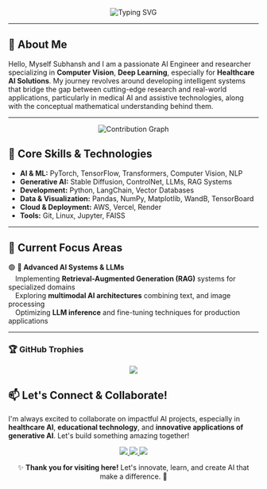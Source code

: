 <p align="center">
  <img src="https://readme-typing-svg.demolab.com?font=Fira+Code&size=40&pause=1000&color=FFFFFF&center=true&vCenter=true&width=1000&height=80&lines=Hello+there%2C+I+am+Subhansh+Malviya;AI+Engineer+%26+Researcher;Building+Intelligent+Solutions" alt="Typing SVG" />
</p>

---

## 🚀 About Me  
Hello, Myself Subhansh and I am a passionate AI Engineer and researcher specializing in **Computer Vision**, **Deep Learning**, especially for **Healthcare AI Solutions**. My journey revolves around developing intelligent systems that bridge the gap between cutting-edge research and real-world applications, particularly in medical AI and assistive technologies, along with the conceptual mathematical understanding behind them.

---

<p align="center">
  <img src="https://github-readme-activity-graph.vercel.app/graph?username=subh-775&theme=react-dark&hide_border=true&custom_title=Contribution%20Graph&area=true&point=false&line=31C442&area_color=21914A" alt="Contribution Graph"/>
</p>

## 🎯 Core Skills & Technologies
- **AI & ML:** PyTorch, TensorFlow, Transformers, Computer Vision, NLP
- **Generative AI:** Stable Diffusion, ControlNet, LLMs, RAG Systems  
- **Development:** Python, LangChain, Vector Databases
- **Data & Visualization:** Pandas, NumPy, Matplotlib, WandB, TensorBoard
- **Cloud & Deployment:** AWS, Vercel, Render
- **Tools:** Git, Linux, Jupyter, FAISS

---

## 🌟 Current Focus Areas

🟢 **🤖 Advanced AI Systems & LLMs**  
&emsp;Implementing **Retrieval-Augmented Generation (RAG)** systems for specialized domains  
&emsp;Exploring **multimodal AI architectures** combining text, and image processing  
&emsp;Optimizing **LLM inference** and fine-tuning techniques for production applications  

---

### **🏆 GitHub Trophies**
<p align="center">
    <img src="https://github-profile-trophy.vercel.app/?username=subh-775&theme=dracula" />
</p>

## 📫 Let's Connect & Collaborate!  
I'm always excited to collaborate on impactful AI projects, especially in **healthcare AI**, **educational technology**, and **innovative applications of generative AI**. Let's build something amazing together!

<p align="center">
      <a href="https://huggingface.co/Subh775">
        <img src="https://img.shields.io/badge/HuggingFace-Models_&_Datasets-yellow?logo=huggingface" />
    </a>
    <a href="mailto:subhansh4268@gmail.com">
        <img src="https://img.shields.io/badge/Email-Contact_Me-red?logo=gmail&logoColor=white" />
    </a>
    <a href="https://www.linkedin.com/in/subhansh-malviya-a43b5b28b/">
        <img src="https://img.shields.io/badge/LinkedIn-Connect-blue?logo=linkedin&logoColor=white" />
    </a>
</p>

<p align="center">✨ <strong>Thank you for visiting here!</strong> Let's innovate, learn, and create AI that make a difference. 🚀</p>
